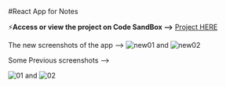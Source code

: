 #React App for Notes

⚡**Access or view the project on Code SandBox -->**
[Project HERE](https://codesandbox.io/p/github/tusharscoderoom/react-basics/main?workspaceId=0029c21a-84c3-4e48-bd16-d42fb0283f9b&file=%2Fsrc%2FApp.jsx)

The new screenshots of the app -->
![new01](https://user-images.githubusercontent.com/106373251/229337502-e4fd6a40-4d27-4966-9808-8ec0c26373a7.png)
and
![new02](https://user-images.githubusercontent.com/106373251/229337508-d5dfd4cd-a72c-46bb-8aaa-59d1122b1134.png)


Some Previous screenshots -->

![01](https://user-images.githubusercontent.com/106373251/227896861-b5ab4986-9415-4258-a126-99ce6c4f0cc4.png)
and
![02](https://user-images.githubusercontent.com/106373251/227896901-7a66a55f-a95a-4369-b4d1-aea7244dbded.png)
